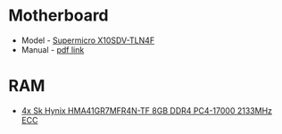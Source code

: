 # Motherboard
* Model - [Supermicro X10SDV-TLN4F](http://www.supermicro.com/products/motherboard/xeon/d/x10sdv-tln4f.cfm)
* Manual - [pdf link](http://www.supermicro.com/manuals/motherboard/D/MNL-1726.pdf)

# RAM
* [4x Sk Hynix HMA41GR7MFR4N-TF 8GB DDR4 PC4-17000 2133MHz ECC](https://www.skhynix.com/products.view.do?vseq=1824&cseq=75)